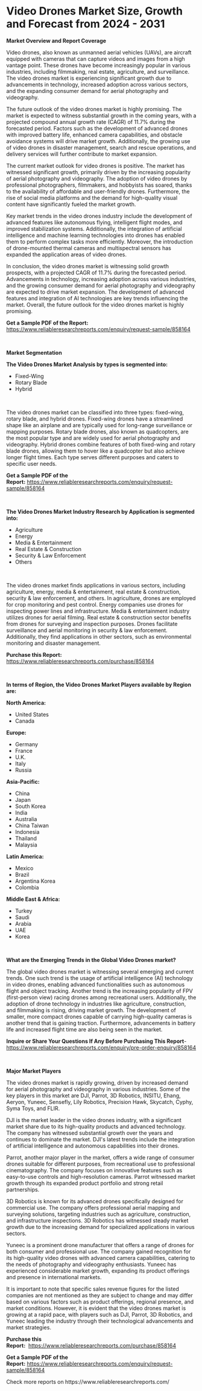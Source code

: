 <p><h1>Video Drones Market Size, Growth and Forecast from 2024 - 2031</h1></p><p><strong>Market Overview and Report Coverage</strong></p>
<p><p>Video drones, also known as unmanned aerial vehicles (UAVs), are aircraft equipped with cameras that can capture videos and images from a high vantage point. These drones have become increasingly popular in various industries, including filmmaking, real estate, agriculture, and surveillance. The video drones market is experiencing significant growth due to advancements in technology, increased adoption across various sectors, and the expanding consumer demand for aerial photography and videography.</p><p>The future outlook of the video drones market is highly promising. The market is expected to witness substantial growth in the coming years, with a projected compound annual growth rate (CAGR) of 11.7% during the forecasted period. Factors such as the development of advanced drones with improved battery life, enhanced camera capabilities, and obstacle avoidance systems will drive market growth. Additionally, the growing use of video drones in disaster management, search and rescue operations, and delivery services will further contribute to market expansion.</p><p>The current market outlook for video drones is positive. The market has witnessed significant growth, primarily driven by the increasing popularity of aerial photography and videography. The adoption of video drones by professional photographers, filmmakers, and hobbyists has soared, thanks to the availability of affordable and user-friendly drones. Furthermore, the rise of social media platforms and the demand for high-quality visual content have significantly fueled the market growth. </p><p>Key market trends in the video drones industry include the development of advanced features like autonomous flying, intelligent flight modes, and improved stabilization systems. Additionally, the integration of artificial intelligence and machine learning technologies into drones has enabled them to perform complex tasks more efficiently. Moreover, the introduction of drone-mounted thermal cameras and multispectral sensors has expanded the application areas of video drones.</p><p>In conclusion, the video drones market is witnessing solid growth prospects, with a projected CAGR of 11.7% during the forecasted period. Advancements in technology, increasing adoption across various industries, and the growing consumer demand for aerial photography and videography are expected to drive market expansion. The development of advanced features and integration of AI technologies are key trends influencing the market. Overall, the future outlook for the video drones market is highly promising.</p></p>
<p><strong>Get a Sample PDF of the Report:</strong> <a href="https://www.reliableresearchreports.com/enquiry/request-sample/858164">https://www.reliableresearchreports.com/enquiry/request-sample/858164</a></p>
<p>&nbsp;</p>
<p><strong>Market Segmentation</strong></p>
<p><strong>The Video Drones Market Analysis by types is segmented into:</strong></p>
<p><ul><li>Fixed-Wing</li><li>Rotary Blade</li><li>Hybrid</li></ul></p>
<p>&nbsp;</p>
<p><p>The video drones market can be classified into three types: fixed-wing, rotary blade, and hybrid drones. Fixed-wing drones have a streamlined shape like an airplane and are typically used for long-range surveillance or mapping purposes. Rotary blade drones, also known as quadcopters, are the most popular type and are widely used for aerial photography and videography. Hybrid drones combine features of both fixed-wing and rotary blade drones, allowing them to hover like a quadcopter but also achieve longer flight times. Each type serves different purposes and caters to specific user needs.</p></p>
<p><strong>Get a Sample PDF of the Report:</strong>&nbsp;<a href="https://www.reliableresearchreports.com/enquiry/request-sample/858164">https://www.reliableresearchreports.com/enquiry/request-sample/858164</a></p>
<p>&nbsp;</p>
<p><strong>The Video Drones Market Industry Research by Application is segmented into:</strong></p>
<p><ul><li>Agriculture</li><li>Energy</li><li>Media & Entertainment</li><li>Real Estate & Construction</li><li>Security & Law Enforcement</li><li>Others</li></ul></p>
<p>&nbsp;</p>
<p><p>The video drones market finds applications in various sectors, including agriculture, energy, media & entertainment, real estate & construction, security & law enforcement, and others. In agriculture, drones are employed for crop monitoring and pest control. Energy companies use drones for inspecting power lines and infrastructure. Media & entertainment industry utilizes drones for aerial filming. Real estate & construction sector benefits from drones for surveying and inspection purposes. Drones facilitate surveillance and aerial monitoring in security & law enforcement. Additionally, they find applications in other sectors, such as environmental monitoring and disaster management.</p></p>
<p><strong>Purchase this Report:</strong>&nbsp; <a href="https://www.reliableresearchreports.com/purchase/858164">https://www.reliableresearchreports.com/purchase/858164</a></p>
<p>&nbsp;</p>
<p><strong>In terms of Region, the Video Drones Market Players available by Region are:</strong></p>
<p>
    <p> <strong> North America: </strong>
        <ul>
            <li>United States</li>
            <li>Canada</li>
        </ul>
        </p> 
    <p> <strong> Europe: </strong>
        <ul>
            <li>Germany</li>
            <li>France</li>
            <li>U.K.</li>
            <li>Italy</li>
            <li>Russia</li>
        </ul>
        </p> 
    <p> <strong> Asia-Pacific: </strong>
        <ul>
            <li>China</li>
            <li>Japan</li>
            <li>South Korea</li>
            <li>India</li>
            <li>Australia</li>
            <li>China Taiwan</li>
            <li>Indonesia</li>
            <li>Thailand</li>
            <li>Malaysia</li>
        </ul>
        </p> 
    <p> <strong> Latin America: </strong>
        <ul>
            <li>Mexico</li>
            <li>Brazil</li>
            <li>Argentina Korea</li>
            <li>Colombia</li>
        </ul>
        </p> 
    <p> <strong> Middle East & Africa: </strong>
        <ul>
            <li>Turkey</li>
            <li>Saudi</li>
            <li>Arabia</li>
            <li>UAE</li>
            <li>Korea</li>
        </ul>
    </p>
    </p>
<p>&nbsp;</p>
<p><strong>What are the Emerging Trends in the Global Video Drones market?</strong></p>
<p><p>The global video drones market is witnessing several emerging and current trends. One such trend is the usage of artificial intelligence (AI) technology in video drones, enabling advanced functionalities such as autonomous flight and object tracking. Another trend is the increasing popularity of FPV (first-person view) racing drones among recreational users. Additionally, the adoption of drone technology in industries like agriculture, construction, and filmmaking is rising, driving market growth. The development of smaller, more compact drones capable of carrying high-quality cameras is another trend that is gaining traction. Furthermore, advancements in battery life and increased flight time are also being seen in the market.</p></p>
<p><strong>Inquire or Share Your Questions If Any Before Purchasing This Report</strong>- <a href="https://www.reliableresearchreports.com/enquiry/pre-order-enquiry/858164">https://www.reliableresearchreports.com/enquiry/pre-order-enquiry/858164</a></p>
<p>&nbsp;</p>
<p><strong>Major Market Players</strong></p>
<p><p>The video drones market is rapidly growing, driven by increased demand for aerial photography and videography in various industries. Some of the key players in this market are DJI, Parrot, 3D Robotics, INSITU, Ehang, Aeryon, Yuneec, Sensefly, Lily Robotics, Precision Hawk, Skycatch, Cyphy, Syma Toys, and FLIR.</p><p>DJI is the market leader in the video drones industry, with a significant market share due to its high-quality products and advanced technology. The company has witnessed substantial growth over the years and continues to dominate the market. DJI's latest trends include the integration of artificial intelligence and autonomous capabilities into their drones.</p><p>Parrot, another major player in the market, offers a wide range of consumer drones suitable for different purposes, from recreational use to professional cinematography. The company focuses on innovative features such as easy-to-use controls and high-resolution cameras. Parrot witnessed market growth through its expanded product portfolio and strong retail partnerships.</p><p>3D Robotics is known for its advanced drones specifically designed for commercial use. The company offers professional aerial mapping and surveying solutions, targeting industries such as agriculture, construction, and infrastructure inspections. 3D Robotics has witnessed steady market growth due to the increasing demand for specialized applications in various sectors.</p><p>Yuneec is a prominent drone manufacturer that offers a range of drones for both consumer and professional use. The company gained recognition for its high-quality video drones with advanced camera capabilities, catering to the needs of photography and videography enthusiasts. Yuneec has experienced considerable market growth, expanding its product offerings and presence in international markets.</p><p>It is important to note that specific sales revenue figures for the listed companies are not mentioned as they are subject to change and may differ based on various factors such as product offerings, regional presence, and market conditions. However, it is evident that the video drones market is growing at a rapid pace, with players such as DJI, Parrot, 3D Robotics, and Yuneec leading the industry through their technological advancements and market strategies.</p></p>
<p><strong>Purchase this Report:</strong>&nbsp;&nbsp;<a href="https://www.reliableresearchreports.com/purchase/858164">https://www.reliableresearchreports.com/purchase/858164</a></p>
<p></p>
<p><strong>Get a Sample PDF of the Report:</strong>&nbsp;<a href="https://www.reliableresearchreports.com/enquiry/request-sample/858164">https://www.reliableresearchreports.com/enquiry/request-sample/858164</a></p>
<p>Check more reports on https://www.reliableresearchreports.com/</p>